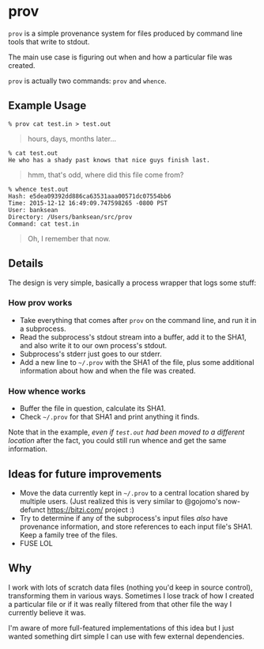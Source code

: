 # prov

`prov` is a simple provenance system for files produced by command line tools that write to stdout.

The main use case is figuring out when and how a particular file was created.

`prov` is actually two commands: `prov` and `whence`.

## Example Usage

```
% prov cat test.in > test.out
```

> hours, days, months later...

```
% cat test.out
He who has a shady past knows that nice guys finish last.
```

> hmm, that's odd, where did this file come from?

```
% whence test.out
Hash: e5dea09392dd886ca63531aaa00571dc07554bb6
Time: 2015-12-12 16:49:09.747598265 -0800 PST
User: banksean
Directory: /Users/banksean/src/prov
Command: cat test.in
```

> Oh, I remember that now.

## Details

The design is very simple, basically a process wrapper that logs some stuff:

### How prov works
- Take everything that comes after `prov` on the command line, and run it in a subprocess. 
- Read the subprocess's stdout stream into a buffer, add it to the SHA1, and also write it to our own process's stdout.
- Subprocess's stderr just goes to our stderr.
- Add a new line to `~/.prov` with the SHA1 of the file, plus some additional information about how and when the file was created.

### How whence works
- Buffer the file in question, calculate its SHA1.
- Check `~/.prov` for that SHA1 and print anything it finds.

Note that in the example, *even if `test.out` had been moved to a different location* after the fact, you could still run whence and get the same information.

## Ideas for future improvements

- Move the data currently kept in `~/.prov` to a central location shared by multiple users.  (Just realized this is very similar to @gojomo's now-defunct https://bitzi.com/ project :)
- Try to determine if any of the subprocess's input files *also* have provenance information, and store references to each input file's SHA1. Keep a family tree of the files.
- FUSE LOL

## Why

I work with lots of scratch data files (nothing you'd keep in source control), transforming them in various ways.  Sometimes I lose track of how I created a particular file or if it was really filtered from that other file the way I currently believe it was.  

I'm aware of more full-featured implementations of this idea but I just wanted something dirt simple I can use with few external dependencies.
